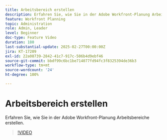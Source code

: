 ```yaml
---
title: Arbeitsbereich erstellen
description: Erfahren Sie, wie Sie in der Adobe Workfront-Planung Arbeitsbereiche erstellen.
feature: Workfront Planning
topic: Administration
role: Admin, Leader
level: Beginner
doc-type: Feature Video
duration: 180
last-substantial-update: 2025-02-27T00:00:00Z
jira: KT-17209
exl-id: 22a08739-2842-41c7-917c-506b4d9ebf46
source-git-commit: bbdf99c6bc1be714077fd94fc3f8325394de36b3
workflow-type: tm+mt
source-wordcount: '24'
ht-degree: 100%

---
```


# Arbeitsbereich erstellen

Erfahren Sie, wie Sie in der Adobe Workfront-Planung Arbeitsbereiche erstellen.

>[!VIDEO](https://video.tv.adobe.com/v/3448270/?learn=on&enablevpops=1&captions=ger)
